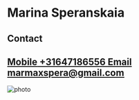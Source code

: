 # **Marina Speranskaia**
## Contact
## <ins>Mobile<ins/> +31647186556  <ins>Email<ins/> marmaxspera@gmail.com
![photo](https://drive.google.com/file/d/1Jhw9BxMjrl1zxW_D2ywn31mtbhXMxUjO/view?usp=drive_link)
